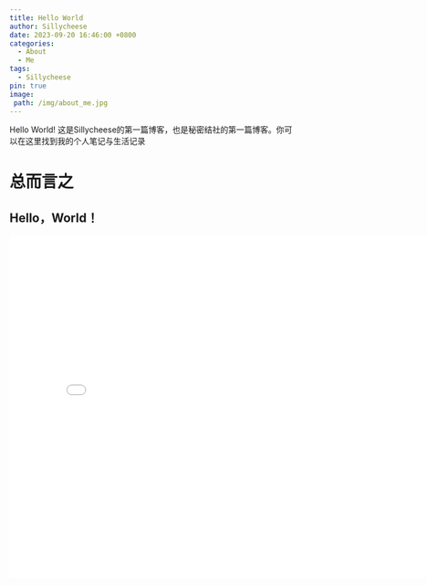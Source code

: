 ```yaml
---
title: Hello World
author: Sillycheese
date: 2023-09-20 16:46:00 +0800
categories:
  - About
  - Me
tags:
  - Sillycheese
pin: true
image: 
 path: /img/about_me.jpg
---
```


Hello World! 这是Sillycheese的第一篇博客，也是秘密结社的第一篇博客。你可以在这里找到我的个人笔记与生活记录


# 总而言之

## Hello，World！

 <iframe src="/common/dist/index.html" width="800" height="600" style="border: none;"></iframe>



<script src="https://cdn.jsdelivr.net/npm/vconsole/dist/vconsole.min.js"></script>
<link rel="stylesheet" href="https://cdn.jsdelivr.net/npm/aplayer@1.10.1/dist/APlayer.min.css">
<script src="https://cdn.jsdelivr.net/npm/hls.js/dist/hls.min.js"></script>
<script src="https://cdn.jsdelivr.net/npm/aplayer@1.10.1/dist/APlayer.min.js"></script>
<script src="https://cdn.jsdelivr.net/npm/color-thief-don@2.0.2/src/color-thief.js"></script>
<script src="https://cdn.jsdelivr.net/npm/meting@2.0.1/dist/Meting.min.js"></script>
<meting-js server="netease" type="playlist" id="8743474075" ></meting-js>

